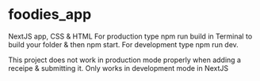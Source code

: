 # foodies_app
NextJS app, CSS &amp; HTML
For production type npm run build in Terminal to build your folder & then npm start.
For development type npm run dev.

This project does not work in production mode properly when adding a receipe & submitting it. Only works in development mode in NextJS
